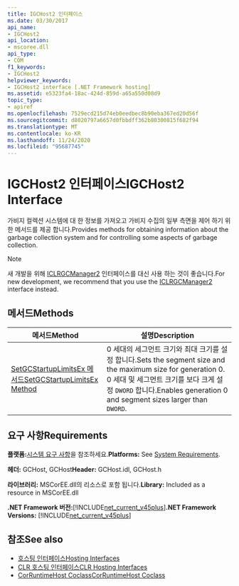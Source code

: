 ```yaml
---
title: IGCHost2 인터페이스
ms.date: 03/30/2017
api_name:
- IGCHost2
api_location:
- mscoree.dll
api_type:
- COM
f1_keywords:
- IGCHost2
helpviewer_keywords:
- IGCHost2 interface [.NET Framework hosting]
ms.assetid: e5323fa4-18ac-424d-859d-a65a550d08d9
topic_type:
- apiref
ms.openlocfilehash: 7529ecd215d74eb0eedbec8b90eba367ed20d56f
ms.sourcegitcommit: d8020797a6657d0fbbdff362b80300815f682f94
ms.translationtype: MT
ms.contentlocale: ko-KR
ms.lasthandoff: 11/24/2020
ms.locfileid: "95687745"
---
```

# <a name="igchost2-interface"></a><span data-ttu-id="eb246-102">IGCHost2 인터페이스</span><span class="sxs-lookup"><span data-stu-id="eb246-102">IGCHost2 Interface</span></span>

<span data-ttu-id="eb246-103">가비지 컬렉션 시스템에 대 한 정보를 가져오고 가비지 수집의 일부 측면을 제어 하기 위한 메서드를 제공 합니다.</span><span class="sxs-lookup"><span data-stu-id="eb246-103">Provides methods for obtaining information about the garbage collection system and for controlling some aspects of garbage collection.</span></span>  
  
> [!NOTE]
> <span data-ttu-id="eb246-104">새 개발을 위해 [ICLRGCManager2](iclrgcmanager2-interface.md) 인터페이스를 대신 사용 하는 것이 좋습니다.</span><span class="sxs-lookup"><span data-stu-id="eb246-104">For new development, we recommend that you use the [ICLRGCManager2](iclrgcmanager2-interface.md) interface instead.</span></span>  
  
## <a name="methods"></a><span data-ttu-id="eb246-105">메서드</span><span class="sxs-lookup"><span data-stu-id="eb246-105">Methods</span></span>  
  
|<span data-ttu-id="eb246-106">메서드</span><span class="sxs-lookup"><span data-stu-id="eb246-106">Method</span></span>|<span data-ttu-id="eb246-107">설명</span><span class="sxs-lookup"><span data-stu-id="eb246-107">Description</span></span>|  
|------------|-----------------|  
|[<span data-ttu-id="eb246-108">SetGCStartupLimitsEx 메서드</span><span class="sxs-lookup"><span data-stu-id="eb246-108">SetGCStartupLimitsEx Method</span></span>](igchost2-setgcstartuplimitsex-method.md)|<span data-ttu-id="eb246-109">0 세대의 세그먼트 크기와 최대 크기를 설정 합니다.</span><span class="sxs-lookup"><span data-stu-id="eb246-109">Sets the segment size and the maximum size for generation 0.</span></span> <span data-ttu-id="eb246-110">0 세대 및 세그먼트 크기를 보다 크게 설정 `DWORD` 합니다.</span><span class="sxs-lookup"><span data-stu-id="eb246-110">Enables generation 0 and segment sizes larger than `DWORD`.</span></span>|  
  
## <a name="requirements"></a><span data-ttu-id="eb246-111">요구 사항</span><span class="sxs-lookup"><span data-stu-id="eb246-111">Requirements</span></span>  

 <span data-ttu-id="eb246-112">**플랫폼:**[시스템 요구 사항](../../get-started/system-requirements.md)을 참조하세요.</span><span class="sxs-lookup"><span data-stu-id="eb246-112">**Platforms:** See [System Requirements](../../get-started/system-requirements.md).</span></span>  
  
 <span data-ttu-id="eb246-113">**헤더:** GCHost, GCHost</span><span class="sxs-lookup"><span data-stu-id="eb246-113">**Header:** GCHost.idl, GCHost.h</span></span>  
  
 <span data-ttu-id="eb246-114">**라이브러리:** MSCorEE.dll의 리소스로 포함 됩니다.</span><span class="sxs-lookup"><span data-stu-id="eb246-114">**Library:** Included as a resource in MSCorEE.dll</span></span>  
  
 <span data-ttu-id="eb246-115">**.NET Framework 버전:**[!INCLUDE[net_current_v45plus](../../../../includes/net-current-v45plus-md.md)]</span><span class="sxs-lookup"><span data-stu-id="eb246-115">**.NET Framework Versions:** [!INCLUDE[net_current_v45plus](../../../../includes/net-current-v45plus-md.md)]</span></span>  
  
## <a name="see-also"></a><span data-ttu-id="eb246-116">참조</span><span class="sxs-lookup"><span data-stu-id="eb246-116">See also</span></span>

- [<span data-ttu-id="eb246-117">호스팅 인터페이스</span><span class="sxs-lookup"><span data-stu-id="eb246-117">Hosting Interfaces</span></span>](hosting-interfaces.md)
- [<span data-ttu-id="eb246-118">CLR 호스팅 인터페이스</span><span class="sxs-lookup"><span data-stu-id="eb246-118">CLR Hosting Interfaces</span></span>](clr-hosting-interfaces.md)
- [<span data-ttu-id="eb246-119">CorRuntimeHost Coclass</span><span class="sxs-lookup"><span data-stu-id="eb246-119">CorRuntimeHost Coclass</span></span>](corruntimehost-coclass.md)
